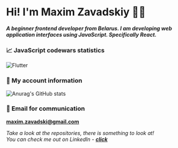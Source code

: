 # Hi! I'm Maxim Zavadskiy 👨‍💻

***A beginner frontend developer from Belarus. I am developing web application interfaces using JavaScript. Specifically React.***

### 📈 JavaScript codewars statistics
![Flutter](https://www.codewars.com/users/EvilTT/badges/large) 

### 📄 My account information
![Anurag's GitHub stats](https://github-readme-stats.vercel.app/api?username=EvilTT&show_icons=true&theme=tokyonight)

### 📩 Email for communication
**maxim.zavadski@gmail.com**  

*Take a look at the repositories, there is something to look at!*  
*You can check me out on LinkedIn - [***click***](www.linkedin.com/in/maxim-zavadski)*
